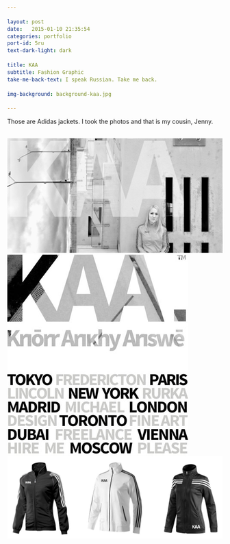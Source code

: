 ```yaml
---

layout: post
date:   2015-01-10 21:35:54
categories: portfolio
port-id: 5ru
text-dark-light: dark

title: KAA
subtitle: Fashion Graphic
take-me-back-text: I speak Russian. Take me back.

img-background: background-kaa.jpg

---
```


Those are Adidas jackets. I took the photos and that is my cousin, Jenny.

<div class="image-container">
    <img class="clear" src=""/>
    <img class="w4" src="./img/work/kaa/kaa-main.jpg"/>
    <img class="w1" src="./img/work/kaa/kaa-words.jpg"/>
    <img class="w3" src="./img/work/kaa/kaa-jackets.jpg"/>
</div>